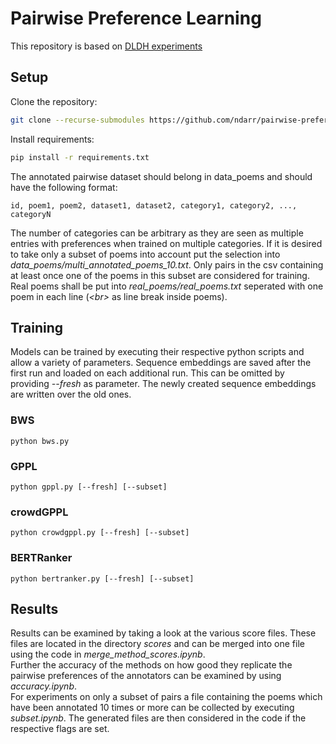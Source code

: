 # Pairwise Preference Learning 
This repository is based on [DLDH experiments](https://github.com/potamides/dldh-experiments)

## Setup

Clone the repository:
```sh
git clone --recurse-submodules https://github.com/ndarr/pairwise-preference-learning.git
```

Install requirements:

```sh
pip install -r requirements.txt
```

The annotated pairwise dataset should belong in data_poems and should have the following format:
```
id, poem1, poem2, dataset1, dataset2, category1, category2, ..., categoryN
```
The number of categories can be arbitrary as they are seen as multiple entries with preferences when trained on multiple categories.
If it is desired to take only a subset of poems into account put the selection into *data_poems/multi_annotated_poems_10.txt*. Only pairs in the csv containing at least once one of the poems in this subset are considered for training.
Real poems shall be put into *real_poems/real_poems.txt* seperated with one poem in each line (*\<br>* as line break inside poems).

## Training
Models can be trained by executing their respective python scripts and allow a variety of parameters.
Sequence embeddings are saved after the first run and loaded on each additional run. This can be omitted by providing *--fresh* as parameter. The newly created sequence embeddings are written over the old ones.
### BWS
```shell
python bws.py
```

### GPPL
```shell
python gppl.py [--fresh] [--subset]
```

### crowdGPPL
```shell
python crowdgppl.py [--fresh] [--subset]
```

### BERTRanker
```shell
python bertranker.py [--fresh] [--subset]
```

## Results
Results can be examined by taking a look at the various score files. These files are located in the directory *scores* and can be merged into one file using the code in *merge_method_scores.ipynb*. <br>
Further the accuracy of the methods on how good they replicate the pairwise preferences of the annotators can be examined by using *accuracy.ipynb*.<br>
For experiments on only a subset of pairs a file containing the poems which have been annotated 10 times or more can be collected by executing *subset.ipynb*. The generated files are then considered in the code if the respective flags are set.
